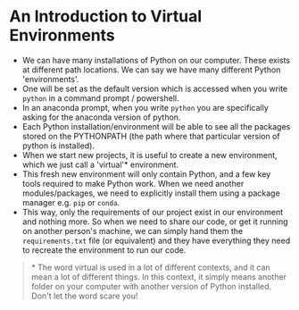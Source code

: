 # An Introduction to Virtual Environments

- We can have many installations of Python on our computer. These exists at different path locations. We can say we have many different Python 'environments'.
- One will be set as the default version which is accessed when you write `python` in a command prompt / powershell.
- In an anaconda prompt, when you write `python` you are specifically asking for the anaconda version of python.
- Each Python installation/environment will be able to see all the packages stored on the PYTHONPATH (the path where that particular version of python is installed).
- When we start new projects, it is useful to create a new environment, which we just call a 'virtual'* environment.
- This fresh new environment will only contain Python, and a few key tools required to make Python work. When we need another modules/packages, we need to explicitly install them using a package manager e.g. `pip` or `conda`.
- This way, only the requirements of our project exist in our environment and nothing more. So when we need to share our code, or get it running on another person's machine, we can simply hand them the `requirements.txt` file (or equivalent) and they have everything they need to recreate the environment to run our code.

> \* The word virtual is used in a lot of different contexts, and it can mean a lot of different things.
> In this context, it simply means another folder on your computer with another version of Python installed.
> Don't let the word scare you!
